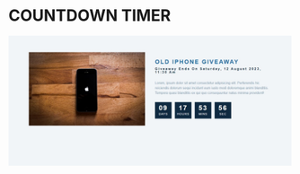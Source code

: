 # COUNTDOWN TIMER

[![Countdown Timer](./design/12-countdown-timer.jpeg)](https://javascript-12-countdown-timer.netlify.app)
